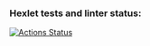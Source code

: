 ### Hexlet tests and linter status:
[![Actions Status](https://github.com/Danpan13/rails-project-63/actions/workflows/hexlet-check.yml/badge.svg)](https://github.com/Danpan13/rails-project-63/actions)